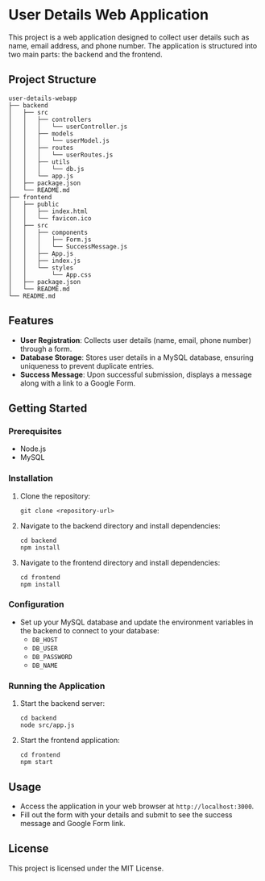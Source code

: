 # User Details Web Application

This project is a web application designed to collect user details such as name, email address, and phone number. The application is structured into two main parts: the backend and the frontend.

## Project Structure

```
user-details-webapp
├── backend
│   ├── src
│   │   ├── controllers
│   │   │   └── userController.js
│   │   ├── models
│   │   │   └── userModel.js
│   │   ├── routes
│   │   │   └── userRoutes.js
│   │   ├── utils
│   │   │   └── db.js
│   │   └── app.js
│   ├── package.json
│   └── README.md
├── frontend
│   ├── public
│   │   ├── index.html
│   │   └── favicon.ico
│   ├── src
│   │   ├── components
│   │   │   ├── Form.js
│   │   │   └── SuccessMessage.js
│   │   ├── App.js
│   │   ├── index.js
│   │   └── styles
│   │       └── App.css
│   ├── package.json
│   └── README.md
└── README.md
```

## Features

- **User Registration**: Collects user details (name, email, phone number) through a form.
- **Database Storage**: Stores user details in a MySQL database, ensuring uniqueness to prevent duplicate entries.
- **Success Message**: Upon successful submission, displays a message along with a link to a Google Form.

## Getting Started

### Prerequisites

- Node.js
- MySQL

### Installation

1. Clone the repository:
   ```
   git clone <repository-url>
   ```

2. Navigate to the backend directory and install dependencies:
   ```
   cd backend
   npm install
   ```

3. Navigate to the frontend directory and install dependencies:
   ```
   cd frontend
   npm install
   ```

### Configuration

- Set up your MySQL database and update the environment variables in the backend to connect to your database:
  - `DB_HOST`
  - `DB_USER`
  - `DB_PASSWORD`
  - `DB_NAME`

### Running the Application

1. Start the backend server:
   ```
   cd backend
   node src/app.js
   ```

2. Start the frontend application:
   ```
   cd frontend
   npm start
   ```

## Usage

- Access the application in your web browser at `http://localhost:3000`.
- Fill out the form with your details and submit to see the success message and Google Form link.

## License

This project is licensed under the MIT License.